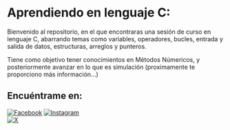 # Aprendiendo en lenguaje C:

Bienvenido al repositorio, en el que encontraras una sesión de curso en lenguaje C, abarrando temas como variables, operadores, bucles, entrada y salida de datos, estructuras, arreglos y punteros.

Tiene como objetivo tener conocimientos en Métodos Númericos, y posteriormente avanzar en lo que es simulación (proximamente te proporciono más información...)

## Encuéntrame en:

[![Facebook](https://img.shields.io/badge/Facebook-%40Josu%C3%A9_Terrazas-0866FF?style=for-the-badge&logo=Facebook&logoColor=withe&labelColor=101010)](https://facebook.com/josue.terrazasmendoza)
[![Instagram](https://img.shields.io/badge/Instagram-%40jos__mdz316-E4405F?style=for-the-badge&logo=Instagram&logoColor=white&labelColor=101010)](https://instagram.com/jos_mdz316/)</br>
[![X](https://img.shields.io/badge/Twitter-%40JosueMe52031523-000000?style=for-the-badge&logo=X&logoColor=withe&labelColor=101010)](https://x.com/JosueMe52031523)
